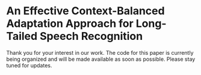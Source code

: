 # An Effective Context-Balanced Adaptation Approach for Long-Tailed Speech Recognition

Thank you for your interest in our work. The code for this paper is currently being organized and will be made available as soon as possible. Please stay tuned for updates.